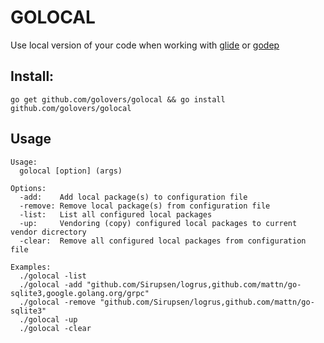 # GOLOCAL

Use local version of your code when working with [glide](https://github.com/Masterminds/glide) or [godep](https://github.com/golang/dep)

## Install:

```shell
go get github.com/golovers/golocal && go install github.com/golovers/golocal
```

## Usage
```shell
Usage:
  golocal [option] (args)

Options:
  -add:    Add local package(s) to configuration file
  -remove: Remove local package(s) from configuration file
  -list:   List all configured local packages
  -up:     Vendoring (copy) configured local packages to current vendor dicrectory
  -clear:  Remove all configured local packages from configuration file
  
Examples:
  ./golocal -list
  ./golocal -add "github.com/Sirupsen/logrus,github.com/mattn/go-sqlite3,google.golang.org/grpc"
  ./golocal -remove "github.com/Sirupsen/logrus,github.com/mattn/go-sqlite3"
  ./golocal -up
  ./golocal -clear
```
